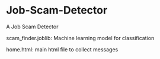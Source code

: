 # Job-Scam-Detector
A Job Scam Detector

scam_finder.joblib: Machine learning model for classification

home.html: main html file to collect messages
